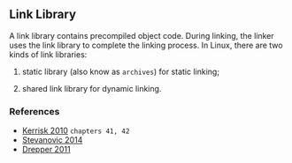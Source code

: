 ## Link Library

A link library contains precompiled object code. During linking, the linker uses 
the link library to complete the linking process. In Linux, there are two kinds 
of link libraries:

1) static library (also know as `archives`) for static linking;

2) shared link library for dynamic linking. 

### References

* [Kerrisk 2010](../../../doc/biblio.md#headBB1a) `chapters 41, 42`
* [Stevanovic 2014](../../../doc/biblio.md#headBB6)
* [Drepper 2011](../../../doc/free_books.md#headFB3)
